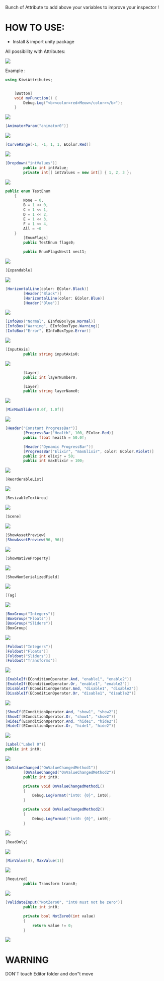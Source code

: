 Bunch of Attribute to add above your variables to improve your inspector ! 

# HOW TO USE:
- Install & import unity package



All possibility with Attributes:

![](https://cdn.discordapp.com/attachments/796831997813194752/893340816947425320/unknown.png)

Example : 

```cs
using KiwiAttributes;


    [Button]
    void myFunction() {
        Debug.Log("<b><color=red>Meow</color></b>");
    }
```

![](https://cdn.discordapp.com/attachments/796831997813194752/893342388418932776/unknown.png)

```cs
[AnimatorParam("animator0")]
```
![](https://cdn.discordapp.com/attachments/796831997813194752/893451864392232981/unknown.png)
```cs
[CurveRange(-1, -1, 1, 1, EColor.Red)]
```
![](https://cdn.discordapp.com/attachments/796831997813194752/893451943974952960/unknown.png)
```cs
[Dropdown("intValues")]
        public int intValue;
        private int[] intValues = new int[] { 1, 2, 3 };
```
![](https://cdn.discordapp.com/attachments/796831997813194752/893452034538364968/unknown.png)
```cs
public enum TestEnum
    {
        None = 0,
        B = 1 << 0,
        C = 1 << 1,
        D = 1 << 2,
        E = 1 << 3,
        F = 1 << 4,
        All = ~0
    }
        [EnumFlags]
        public TestEnum flags0;

        public EnumFlagsNest1 nest1;
```
![](https://cdn.discordapp.com/attachments/796831997813194752/893452171109085184/unknown.png)
```cs
[Expandable]
```
![](https://cdn.discordapp.com/attachments/796831997813194752/893452357537521714/unknown.png)
```cs
[HorizontalLine(color: EColor.Black)]
        [Header("Black")]
        [HorizontalLine(color: EColor.Blue)]
        [Header("Blue")]
```
![](https://cdn.discordapp.com/attachments/796831997813194752/893452580234072094/unknown.png)
```cs
[InfoBox("Normal", EInfoBoxType.Normal)]
[InfoBox("Warning", EInfoBoxType.Warning)]
[InfoBox("Error", EInfoBoxType.Error)]
```
![](https://cdn.discordapp.com/attachments/796831997813194752/893452698249199626/unknown.png)
```cs
[InputAxis]
        public string inputAxis0;
```
![](https://cdn.discordapp.com/attachments/796831997813194752/893452959906684990/unknown.png)
```cs
        [Layer]
        public int layerNumber0;

        [Layer]
        public string layerName0;
```
![](https://cdn.discordapp.com/attachments/796831997813194752/893453068786610196/unknown.png)
```cs
[MinMaxSlider(0.0f, 1.0f)]
```
![](https://cdn.discordapp.com/attachments/796831997813194752/893453333673672734/unknown.png)
```cs
[Header("Constant ProgressBar")]
        [ProgressBar("Health", 100, EColor.Red)]
        public float health = 50.0f;

        [Header("Dynamic ProgressBar")]
        [ProgressBar("Elixir", "maxElixir", color: EColor.Violet)]
        public int elixir = 50;
        public int maxElixir = 100;
```
![](https://cdn.discordapp.com/attachments/796831997813194752/893453416582488074/unknown.png)
```cs
[ReorderableList]
```
![](https://cdn.discordapp.com/attachments/796831997813194752/893453554210181130/unknown.png)
```cs
[ResizableTextArea]
```
![](https://cdn.discordapp.com/attachments/796831997813194752/893453709873397790/unknown.png)
```cs
[Scene]
```
![](https://cdn.discordapp.com/attachments/796831997813194752/893453852538458122/unknown.png)
```cs
[ShowAssetPreview]
[ShowAssetPreview(96, 96)]
```
![](https://cdn.discordapp.com/attachments/796831997813194752/893453948411838474/unknown.png)
```cs
[ShowNativeProperty]
```
![](https://cdn.discordapp.com/attachments/796831997813194752/893454111649964093/unknown.png)
```cs
[ShowNonSerializedField]
```
![](https://cdn.discordapp.com/attachments/796831997813194752/893454223075864676/unknown.png)
```cs
[Tag]
```
![](https://cdn.discordapp.com/attachments/796831997813194752/893454304470523925/unknown.png)
```cs
[BoxGroup("Integers")]
[BoxGroup("Floats")]
[BoxGroup("Sliders")]
[BoxGroup]
```
![](https://cdn.discordapp.com/attachments/796831997813194752/893454479507214346/unknown.png)
```cs
[Foldout("Integers")]
[Foldout("Floats")]
[Foldout("Sliders")]
[Foldout("Transforms")]
```
![](https://cdn.discordapp.com/attachments/796831997813194752/893454651054227496/unknown.png)
```cs
[EnableIf(EConditionOperator.And, "enable1", "enable2")]
[EnableIf(EConditionOperator.Or, "enable1", "enable2")]
[DisableIf(EConditionOperator.And, "disable1", "disable2")]
[DisableIf(EConditionOperator.Or, "disable1", "disable2")]
```
![](https://cdn.discordapp.com/attachments/796831997813194752/893454930008997888/unknown.png)
```cs
[ShowIf(EConditionOperator.And, "show1", "show2")]
[ShowIf(EConditionOperator.Or, "show1", "show2")]
[HideIf(EConditionOperator.And, "hide1", "hide2")]
[HideIf(EConditionOperator.Or, "hide1", "hide2")]
```
![](https://cdn.discordapp.com/attachments/796831997813194752/893455172817264670/unknown.png)
```cs
[Label("Label 0")]
public int int0;
```
![](https://cdn.discordapp.com/attachments/796831997813194752/893455354426458112/unknown.png)
```cs
[OnValueChanged("OnValueChangedMethod1")]
        [OnValueChanged("OnValueChangedMethod2")]
        public int int0;

        private void OnValueChangedMethod1()
        {
            Debug.LogFormat("int0: {0}", int0);
        }

        private void OnValueChangedMethod2()
        {
            Debug.LogFormat("int0: {0}", int0);
        }
```
![](https://cdn.discordapp.com/attachments/796831997813194752/893455585171894302/unknown.png)
```cs
[ReadOnly]
```
![](https://cdn.discordapp.com/attachments/796831997813194752/893455711936327700/unknown.png)
```cs
[MinValue(0), MaxValue(1)]
```
![](https://cdn.discordapp.com/attachments/796831997813194752/893455840701448213/unknown.png)

```cs
[Required]
        public Transform trans0;
```
![](https://cdn.discordapp.com/attachments/796831997813194752/893456022130262016/unknown.png)

```cs
[ValidateInput("NotZero0", "int0 must not be zero")]
        public int int0;

        private bool NotZero0(int value)
        {
            return value != 0;
        }
```
![](https://cdn.discordapp.com/attachments/796831997813194752/893456142880104518/unknown.png)


# WARNING
DON'T touch Editor folder and don"t move
